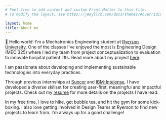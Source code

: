 ```yaml
---
# Feel free to add content and custom Front Matter to this file.
# To modify the layout, see https://jekyllrb.com/docs/themes/#overriding-theme-defaults

layout: home
title: About me
---
```


👋    Hello world! I'm a Mechatronics Engineering student at [Ryerson University](https://www.ryerson.ca). One of the classes I've enjoyed the most is Engineering Design (MEC 325) where I led my team from project conceptualization to evaluation to innovate hospital patient lifts. Read more about my project [here](https://docs.google.com/document/d/1h0FXEsOLpZK0MNxRrrf5QQXOV1cyYtP4aKf-DwHzdM8/edit).

I am passionate about developing and implementing sustainable technologies into everyday practices. 

Through previous internships at [Suncor](https://www.suncor.com/) and [IBM-Intelense](https://www.intelense.com/), I have developed a diverse skillset for creating user-first, meaningful and impactful projects. Check out my [<ins>resume</ins>](/Resume.pdf) for more details on the projects I have lead. 

In my free time, I love to hike, get bubble tea, and hit the gym for some kick-boxing. I also love getting involved in Design Teams at Ryerson to find new projects to learn from. 
I'm always up for a good challenge!
